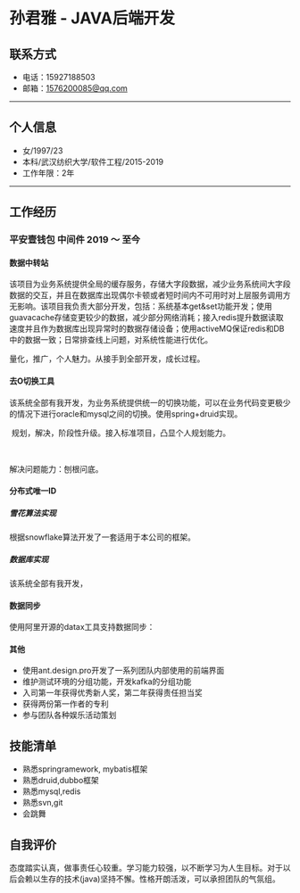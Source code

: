 # 孙君雅 - JAVA后端开发



## 联系方式
- 电话：15927188503
- 邮箱：1576200085@qq.com

---

## 个人信息
- 女/1997/23
- 本科/武汉纺织大学/软件工程/2015-2019
- 工作年限：2年

---

## 工作经历

### 平安壹钱包      中间件        2019 ～ 至今

#### 数据中转站
​        该项目为业务系统提供全局的缓存服务，存储大字段数据，减少业务系统间大字段数据的交互，并且在数据库出现偶尔卡顿或者短时间内不可用时对上层服务调用方无影响。该项目我负责大部分开发，包括：系统基本get&set功能开发；使用guavacache存储变更较少的数据，减少部分网络消耗；接入redis提升数据读取速度并且作为数据库出现异常时的数据存储设备；使用activeMQ保证redis和DB中的数据一致；日常排查线上问题，对系统性能进行优化。 



量化，推广，个人魅力。从接手到全部开发，成长过程。

#### 去O切换工具

​       该系统全部有我开发，为业务系统提供统一的切换功能，可以在业务代码变更极少的情况下进行oracle和mysql之间的切换。使用spring+druid实现。



​    规划，解决，阶段性升级。接入标准项目，凸显个人规划能力。

​    

解决问题能力：刨根问底。



#### 分布式唯一ID

##### 雪花算法实现

  根据snowflake算法开发了一套适用于本公司的框架。

##### 数据库实现

 该系统全部有我开发，

#### 数据同步

 使用阿里开源的datax工具支持数据同步：

#### 其他

- 使用ant.design.pro开发了一系列团队内部使用的前端界面
- 维护测试环境的分组功能，开发kafka的分组功能
- 入司第一年获得优秀新人奖，第二年获得责任担当奖
- 获得两份第一作者的专利
- 参与团队各种娱乐活动策划

## 技能清单

- 熟悉springramework, mybatis框架
- 熟悉druid,dubbo框架
- 熟悉mysql,redis
- 熟悉svn,git
- 会跳舞

## 自我评价

态度踏实认真，做事责任心较重。学习能力较强，以不断学习为人生目标。对于以后会赖以生存的技术(java)坚持不懈。性格开朗活泼，可以承担团队的气氛组。